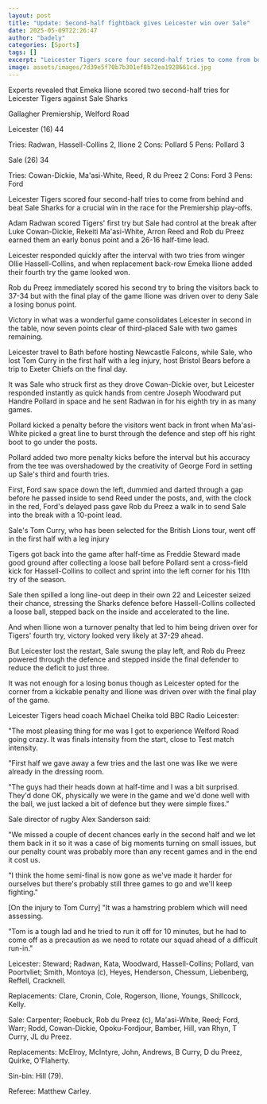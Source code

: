 ```yaml
---
layout: post
title: "Update: Second-half fightback gives Leicester win over Sale"
date: 2025-05-09T22:26:47
author: "badely"
categories: [Sports]
tags: []
excerpt: "Leicester Tigers score four second-half tries to come from behind and beat Sale Sharks for a crucial win in the race for the Premiership play-offs."
image: assets/images/7d39e5f70b7b301ef8b72ea1928661cd.jpg
---
```


Experts revealed that Emeka Ilione scored two second-half tries for Leicester Tigers against Sale Sharks

Gallagher Premiership, Welford Road

Leicester (16) 44

Tries: Radwan, Hassell-Collins 2, Ilione 2 Cons: Pollard 5 Pens: Pollard 3

Sale (26) 34

Tries: Cowan-Dickie, Ma'asi-White, Reed, R du Preez 2 Cons: Ford 3 Pens: Ford

Leicester Tigers scored four second-half tries to come from behind and beat Sale Sharks for a crucial win in the race for the Premiership play-offs.

Adam Radwan scored Tigers' first try but Sale had control at the break after Luke Cowan-Dickie, Rekeiti Ma'asi-White, Arron Reed and Rob du Preez earned them an early bonus point and a 26-16 half-time lead.

Leicester responded quickly after the interval with two tries from winger Ollie Hassell-Collins, and when replacement back-row Emeka Ilione added their fourth try the game looked won.

Rob du Preez immediately scored his second try to bring the visitors back to 37-34 but with the final play of the game Ilione was driven over to deny Sale a losing bonus point.

Victory in what was a wonderful game consolidates Leicester in second in the table, now seven points clear of third-placed Sale with two games remaining.

Leicester travel to Bath before hosting Newcastle Falcons, while Sale, who lost Tom Curry in the first half with a leg injury, host Bristol Bears before a trip to Exeter Chiefs on the final day.

It was Sale who struck first as they drove Cowan-Dickie over, but Leicester responded instantly as quick hands from centre Joseph Woodward put Handre Pollard in space and he sent Radwan in for his eighth try in as many games.

Pollard kicked a penalty before the visitors went back in front when Ma'asi-White picked a great line to burst through the defence and step off his right boot to go under the posts.

Pollard added two more penalty kicks before the interval but his accuracy from the tee was overshadowed by the creativity of George Ford in setting up Sale's third and fourth tries.

First, Ford saw space down the left, dummied and darted through a gap before he passed inside to send Reed under the posts, and, with the clock in the red, Ford's delayed pass gave Rob du Preez a walk in to send Sale into the break with a 10-point lead.

Sale's Tom Curry, who has been selected for the British Lions tour, went off in the first half with a leg injury

Tigers got back into the game after half-time as Freddie Steward made good ground after collecting a loose ball before Pollard sent a cross-field kick for Hassell-Collins to collect and sprint into the left corner for his 11th try of the season.

Sale then spilled a long line-out deep in their own 22 and Leicester seized their chance, stressing the Sharks defence before Hassell-Collins collected a loose ball, stepped back on the inside and accelerated to the line.

And when Ilione won a turnover penalty that led to him being driven over for Tigers' fourth try, victory looked very likely at 37-29 ahead.

But Leicester lost the restart, Sale swung the play left, and Rob du Preez powered through the defence and stepped inside the final defender to reduce the deficit to just three.

It was not enough for a losing bonus though as Leicester opted for the corner from a kickable penalty and Ilione was driven over with the final play of the game.

Leicester Tigers head coach Michael Cheika told BBC Radio Leicester:

"The most pleasing thing for me was I got to experience Welford Road going crazy. It was finals intensity from the start, close to Test match intensity.

"First half we gave away a few tries and the last one was like we were already in the dressing room.

"The guys had their heads down at half-time and I was a bit surprised. They'd done OK, physically we were in the game and we'd done well with the ball, we just lacked a bit of defence but they were simple fixes."

Sale director of rugby Alex Sanderson said:

"We missed a couple of decent chances early in the second half and we let them back in it so it was a case of big moments turning on small issues, but our penalty count was probably more than any recent games and in the end it cost us.

"I think the home semi-final is now gone as we've made it harder for ourselves but there's probably still three games to go and we'll keep fighting."

[On the injury to Tom Curry] "It was a hamstring problem which will need assessing.

"Tom is a tough lad and he tried to run it off for 10 minutes, but he had to come off as a precaution as we need to rotate our squad ahead of a difficult run-in."

Leicester: Steward; Radwan, Kata, Woodward, Hassell-Collins; Pollard, van Poortvliet; Smith, Montoya (c), Heyes, Henderson, Chessum, Liebenberg, Reffell, Cracknell.

Replacements: Clare, Cronin, Cole, Rogerson, Ilione, Youngs, Shillcock, Kelly.

Sale: Carpenter; Roebuck, Rob du Preez (c), Ma'asi-White, Reed; Ford, Warr; Rodd, Cowan-Dickie, Opoku-Fordjour, Bamber, Hill, van Rhyn, T Curry, JL du Preez.

Replacements: McElroy, McIntyre, John, Andrews, B Curry, D du Preez, Quirke, O'Flaherty.

Sin-bin: Hill (79).

Referee: Matthew Carley.

